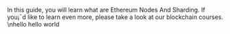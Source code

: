 In this guide, you will learn what are Ethereum Nodes And Sharding. If you¡¯d like to learn even more, please take a look at our blockchain courses.
\nhello 
hello world
